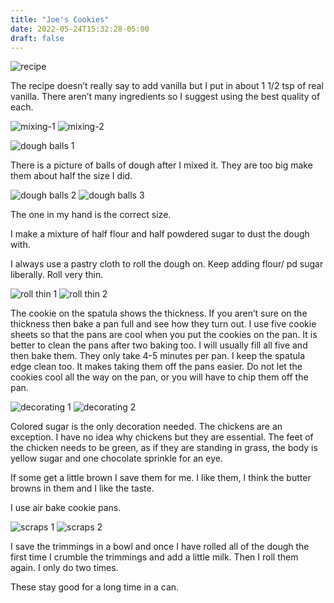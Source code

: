 ```yaml
---
title: "Joe's Cookies"
date: 2022-05-24T15:32:28-05:00
draft: false
---
```


![recipe](images/recipe.jpeg)



The recipe doesn’t really say
to add vanilla but I put in about 1 1/2 tsp of real vanilla. There aren’t many ingredients so I suggest using the best quality of each.

![mixing-1](images/mixing-ingredients-1.jpeg)
![mixing-2](images/mixing-ingredients-2.jpeg)

![dough balls 1](images/dough-balls-1.jpeg)

There is a picture of balls of dough after I mixed it. They are too big make them about half the size I did. 

![dough balls 2](images/dough-balls-2.jpeg)
![dough balls 3](images/dough-balls-3.jpeg)

The one in my hand is the correct size. 

I make a mixture of half flour and half powdered sugar to dust the dough with. 

I always use a pastry cloth to roll the dough on. Keep adding flour/ pd sugar liberally. Roll very thin. 

![roll thin 1](images/roll-thin-1.jpeg)
![roll thin 2](images/roll-thin-2.jpeg)

The cookie on the spatula shows the thickness. If you aren’t sure on the thickness then bake a pan full and see how they turn out. I use five cookie sheets so that the pans are cool when you put the cookies on the pan. It is better to clean the pans after two baking too. I will usually fill all five and then bake them. They only take 4-5 minutes per pan. I keep the spatula edge clean too. It makes taking them off the pans easier. Do not let the cookies cool all the way on the pan, or you will have to chip them off the pan.

![decorating 1](images/decorating-1.jpeg)
![decorating 2](images/decorating-2.jpeg)

Colored sugar is the only decoration needed. The chickens are an exception. I have no idea why chickens but they are essential. The feet of the chicken needs to be green, as if they are standing in grass, the body is yellow sugar and one chocolate sprinkle for an eye.

If some get a little brown I save them for me. I like them, I think the butter browns in them and I like the taste.

I use air bake cookie pans.

![scraps 1](images/scraps-1.jpeg)
![scraps 2](images/scraps-2.jpeg)

I save the trimmings in a bowl and once I have rolled all of the dough the first time I crumble the trimmings and add a little milk. Then I roll them again. I only do two times.

These stay good for a long time in a can. 